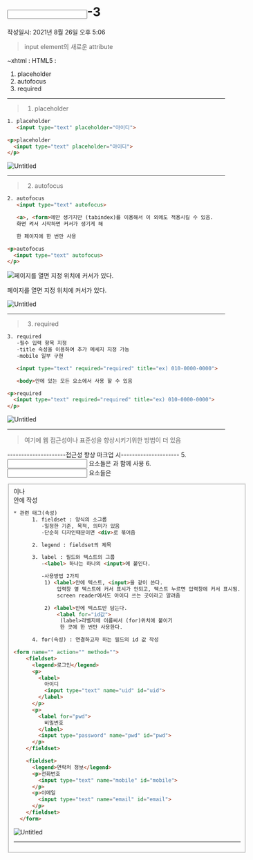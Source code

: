 # <input>-3
작성일시: 2021년 8월 26일 오후 5:06

> input element의 새로운 attribute

~xhtml : <tag property ="value">
HTML5 : <element attribute ="value">

1. placeholder
2. autofocus
3. required
>

---

> 1. placeholder
>

```html
1. placeholder
   <input type="text" placeholder="아이디">
```

```html
<p>placeholder
  <input type="text" placeholder="아이디">
</p>
```

![Untitled](input%20-3%203ae23e73beb24a079791b1dbdaadaaf2/Untitled.png)

---

> 2. autofocus
>

```html
2. autofocus
   <input type="text" autofocus>

   <a>, <form>에만 생기지만 (tabindex)를 이용해서 이 외에도 적용시킬 수 있음.
   화면 켜서 시작하면 커서가 생기게 해

   한 페이지에 한 번만 사용
```

```html
<p>autofocus
  <input type="text" autofocus>
</p>
```

![페이지를 열면 지정 위치에 커서가 있다.](input%20-3%203ae23e73beb24a079791b1dbdaadaaf2/Untitled%201.png)

페이지를 열면 지정 위치에 커서가 있다.

![Untitled](input%20-3%203ae23e73beb24a079791b1dbdaadaaf2/Untitled%202.png)

---

> 3. required
>

```html
3. required
   -필수 입력 항목 지정
   -title 속성을 이용하여 추가 메세지 지정 가능
   -mobile 일부 구현

   <input type="text" required="required" title="ex) 010-0000-0000">

   <body>안에 있는 모든 요소에서 사용 할 수 있음
```

```html
<p>required
  <input type="text" required="required" title="ex) 010-0000-0000">
</p>
```

![Untitled](input%20-3%203ae23e73beb24a079791b1dbdaadaaf2/Untitled%203.png)

---

> 여기에 웹 접근성이나 표준성을 향상시키기위한 방법이 더 있음

---------------------접근성 향상 마크업 시---------------------
5. <input> 요소들은 <label>과 함께 사용
6. <input> 요소들은 <fieldset>이나 <div>안에 작성
>

```html
* 관련 태그(속성)
      1. fieldset : 양식의 소그룹
         -일정한 기준, 목적, 의미가 있음
         -단순히 디자인때문이면 <div>로 묶어줌

      2. legend : fieldset의 제목

      3. label : 필드와 텍스트의 그룹
         -<label> 하나는 하나의 <input>에 붙인다.

         -사용방법 2가지
          1) <label>안에 텍스트, <input>을 같이 쓴다.
              입력창 옆 텍스트에 커서 표시가 안되고, 텍스트 누르면 입력창에 커서 표시됨.
              screen reader에서도 아이디 쓰는 곳이라고 알려줌

          2) <label>안에 텍스트만 담는다.
              <label for="id값">
               (label>라벨지에 이름써서 (for)위치에 붙이기
               한 곳에 한 번만 사용한다.

      4. for(속성) : 연결하고자 하는 필드의 id 값 작성
```

```html
<form name="" action="" method="">
    <fieldset>
      <legend>로그인</legend>
      <p>
        <label>
          아이디
          <input type="text" name="uid" id="uid">
        </label>
      </p>
      <p>
        <label for="pwd">
          비밀번호
        </label>
        <input type="password" name="pwd" id="pwd">
      </p>
    </fieldset>

    <fieldset>
      <legend>연락처 정보</legend>
      <p>전화번호
        <input type="text" name="mobile" id="mobile">
      </p>
      <p>이메일
        <input type="text" name="email" id="email">
      </p>
    </fieldset>
  </form>
```

![Untitled](input%20-3%203ae23e73beb24a079791b1dbdaadaaf2/Untitled%204.png)

---